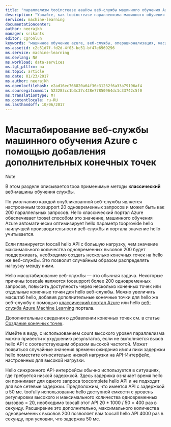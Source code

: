 ```yaml
---
title: "параллелизм tooincrease aaaHow веб-службы машинного обучения Azure | Документы Microsoft"
description: "Узнайте, как tooincrease параллелизма машинного обучения Azure веб-службы, добавив дополнительные конечные точки."
services: machine-learning
documentationcenter: 
author: neerajkh
manager: srikants
editor: cgronlun
keywords: "машинное обучение azure, веб-службы, операционализация, масштабирование, конечная точка, параллелизм"
ms.assetid: c2c51d7f-fd2d-4f03-bc51-bf47e6969296
ms.service: machine-learning
ms.devlang: NA
ms.workload: data-services
ms.tgt_pltfrm: na
ms.topic: article
ms.date: 01/23/2017
ms.author: neerajkh
ms.openlocfilehash: e2ad16ec766820a64f36c31232f6a33a79196af4
ms.sourcegitcommit: 523283cc1b3c37c428e77850964dc1c33742c5f0
ms.translationtype: MT
ms.contentlocale: ru-RU
ms.lasthandoff: 10/06/2017
---
```

# <a name="scaling-an-azure-machine-learning-web-service-by-adding-additional-endpoints"></a>Масштабирование веб-службы машинного обучения Azure с помощью добавления дополнительных конечных точек
> [!NOTE]
> В этом разделе описывается tooa применимые методы **классический** веб-машины обучения службы. 
> 
> 

По умолчанию каждой опубликованной веб-службы является настроенным toosupport 20 одновременных запросов и может быть как 200 параллельных запросов. Hello классический портал Azure обеспечивает tooset способом это значение, машинного обучения Azure автоматически оптимизирует hello параметр tooprovide hello наилучшей производительности веб-службы и портала значение hello учитывается. 

Если планируется toocall hello API с большую нагрузку, чем значение максимального количества одновременных вызовов 200 будет поддерживать, необходимо создать несколько конечных точек на hello же веб-службы. Это позволит случайным образом распределять нагрузку между ними.

Hello масштабирование веб-службы — это обычная задача. Некоторые причины tooscale являются toosupport более 200 одновременных запросов, повысить доступность через несколько конечных точек или отдельные конечные точки для hello веб-службы. Можно увеличить масштаб hello, добавив дополнительные конечные точки для hello же веб-службу с помощью [классический портал Azure](https://manage.windowsazure.com/) или hello [веб-служба Azure Machine Learning](https://services.azureml.net/) портала.

Дополнительные сведения о добавлении конечных точек см. в статье [Создание конечных точек](machine-learning-create-endpoint.md).

Имейте в виду, с использованием count высокого уровня параллелизма можно привести к ухудшению результатов, если не выполняется вызов hello API с соответствующим образом высокой частотой. Может появиться случайные значения времени ожидания и/или пики задержки hello поместите относительно низкой нагрузки на API-Интерфейс, настроенных для высокой нагрузки.

Hello синхронного API-интерфейсы обычно используется в ситуациях, где требуется низкой задержкой. Здесь задержка означает время hello он принимает для одного запроса toocomplete hello API и не подходит для все сетевые задержки. Предположим, что имеется API с задержкой в 50 мс. toofully использование hello доступной емкости с уровень регулировки высокого и максимального количества одновременных вызовов = 20, необходимо toocall этот API 20 * 1000 / 50 = 400 раз в секунду. Расширение это дополнительно, максимального количества одновременных вызовов 200 позволяет вам toocall hello API 4000 раз в секунду, при условии, что задержка 50 мс.

<!--Image references-->
[1]: ./media/machine-learning-scaling-webservice/machlearn-1.png
[2]: ./media/machine-learning-scaling-webservice/machlearn-2.png
